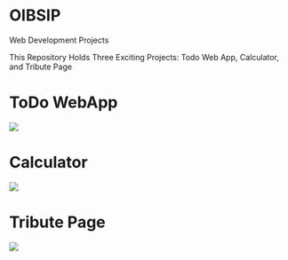 # OIBSIP
Web Development Projects

This Repository Holds Three Exciting Projects: Todo Web App, Calculator, and Tribute Page


# ToDo WebApp
![](https://github.com/developer-venish/OIBSIP/blob/main/Tasks/basic%20todo%20webapp/demo.gif)

# Calculator
![](https://github.com/developer-venish/OIBSIP/blob/main/Tasks/calculator/demo.gif)

# Tribute Page
![](https://github.com/developer-venish/OIBSIP/blob/main/Tasks/tribute%20page/demo.gif)



